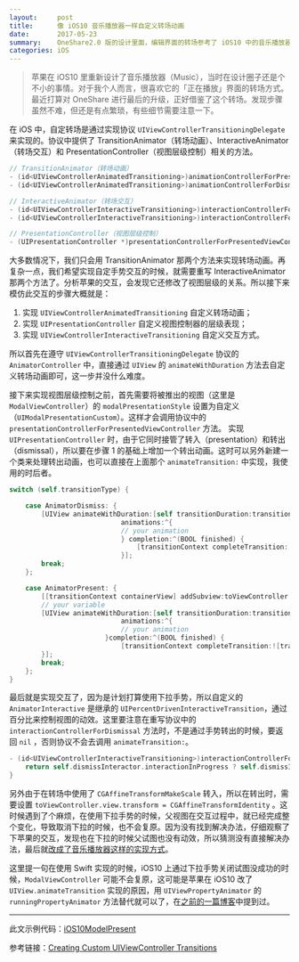 ```yaml
---
layout:     post
title:      像 iOS10 音乐播放器一样自定义转场动画
date:       2017-05-23
summary:    OneShare2.0 版的设计里面，编辑界面的转场参考了 iOS10 中的音乐播放器的界面。
categories: iOS
---
```


> 苹果在 iOS10 里重新设计了音乐播放器（Music），当时在设计圈子还是个不小的事情。对于我个人而言，很喜欢它的「正在播放」界面的转场方式。最近打算对 OneShare 进行最后的升级，正好借鉴了这个转场。发现步骤虽然不难，但还是有点繁琐，有些细节需要注意一下。 

在 iOS 中，自定转场是通过实现协议 `UIViewControllerTransitioningDelegate` 来实现的。协议中提供了 TransitionAnimator（转场动画）、InteractiveAnimator（转场交互）和 PresentationController（视图层级控制）相关的方法。

```objective-c
// TransitionAnimator（转场动画）
- (id<UIViewControllerAnimatedTransitioning>)animationControllerForPresentedController:(UIViewController *)presented presentingController:(UIViewController *)presenting sourceController:(UIViewController *)source;
- (id<UIViewControllerAnimatedTransitioning>)animationControllerForDismissedController:(UIViewController *)dismissed;

// InteractiveAnimator（转场交互）
- (id<UIViewControllerInteractiveTransitioning>)interactionControllerForPresentation:(id<UIViewControllerAnimatedTransitioning>)animator;
- (id<UIViewControllerInteractiveTransitioning>)interactionControllerForDismissal:(id<UIViewControllerAnimatedTransitioning>)animator;

// PresentationController（视图层级控制）
- (UIPresentationController *)presentationControllerForPresentedViewController:(UIViewController *)presented presentingViewController:(UIViewController *)presenting sourceViewController:(UIViewController *)source;
```

大多数情况下，我们只会用 TransitionAnimator 那两个方法来实现转场动画。再复杂一点，我们希望实现自定手势交互的时候，就需要重写 InteractiveAnimator 那两个方法了。分析苹果的交互，会发现它还修改了视图层级的关系。所以接下来模仿此交互的步骤大概就是：

1. 实现 `UIViewControllerAnimatedTransitioning` 自定义转场动画；
2. 实现 `UIPresentationController` 自定义视图控制器的层级表现；
3. 实现 `UIViewControllerInteractiveTransitioning` 自定义交互方式。

所以首先在遵守 `UIViewControllerTransitioningDelegate` 协议的 `AnimatorController` 中，直接通过 `UIView` 的 `animateWithDuration` 方法去自定义转场动画即可，这一步并没什么难度。 

接下来实现视图层级控制之前，首先需要将被推出的视图（这里是 `ModalViewController`）的 `modalPresentationStyle` 设置为自定义（`UIModalPresentationCustom`）。这样才会调用协议中的 `presentationControllerForPresentedViewController` 方法。
实现 `UIPresentationController` 时，由于它同时接管了转入（presentation）和转出（dismissal），所以要在步骤 1 的基础上增加一个转出动画。这时可以另外新建一个类来处理转出动画，也可以直接在上面那个 `animateTransition:` 中实现，我使用的时后者。

```objective-c
switch (self.transitionType) {

    case AnimatorDismiss: {
        [UIView animateWithDuration:[self transitionDuration:transitionContext]
                            animations:^{
                            // your animation
                            } completion:^(BOOL finished) {
                                [transitionContext completeTransition:![transitionContext transitionWasCancelled]];
                            }];
        break;
    };

    case AnimatorPresent: {
        [[transitionContext containerView] addSubview:toViewController.view];
        // your variable
        [UIView animateWithDuration:[self transitionDuration:transitionContext] 
                            animations:^{
                            // your animation
                        }completion:^(BOOL finished) {
                            [transitionContext completeTransition:![transitionContext transitionWasCancelled]];
        }];
        break;
    };
}
```

最后就是实现交互了，因为是计划打算使用下拉手势，所以自定义的 `AnimatorInteractive` 是继承的 `UIPercentDrivenInteractiveTransition`，通过百分比来控制视图的动效。这里要注意在重写协议中的 `interactionControllerForDismissal` 方法时，不是通过手势转出的时候，要返回 `nil` ，否则协议不会去调用 `animateTransition:`。

```objective-c
- (id<UIViewControllerInteractiveTransitioning>)interactionControllerForDismissal:(id<UIViewControllerAnimatedTransitioning>)animator {
    return self.dismissInteractor.interactionInProgress ? self.dismissInteractor : nil;
}
```

另外由于在转场中使用了 `CGAffineTransformMakeScale` 转入，所以在转出时，需要设置 `toViewController.view.transform = CGAffineTransformIdentity` 。这时候遇到了个麻烦，在使用下拉手势的时候，父视图在交互过程中，就已经完成整个变化，导致取消下拉的时候，也不会复原。因为没有找到解决办法，仔细观察了下苹果的交互，发现也在下拉的时候父试图也没有动效，所以猜测没有直接解决办法，最后就[改成了音乐播放器这样的实现方式](https://github.com/fyl00/iOSDemo/commit/29bf71ad557b6d2dc83f22f454780055e5622c4a)。

这里提一句在使用 Swift 实现的时候，iOS10 上通过下拉手势关闭试图没成功的时候，`ModalViewController` 可能不会复原，这可能是苹果在 iOS10 改了 `UIView.animateTransition` 实现的原因，用 `UIViewPropertyAnimator` 的 `runningPropertyAnimator` 方法替代就可以了，在[之前的一篇博客](http://blog.slowwalker.me/ios/2017/02/16/iOS-UIViewPropertyAnimator-UIView.animate/)中提到过。

-----
此文示例代码：[iOS10ModelPresent](https://github.com/fyl00/iOSDemo/tree/master/iOS10ModelPresent)

参考链接：[Creating Custom UIViewController Transitions](https://www.raywenderlich.com/110536/custom-uiviewcontroller-transitions)